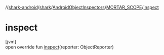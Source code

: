 //[shark-android](../../../../index.md)/[shark](../../index.md)/[AndroidObjectInspectors](../index.md)/[MORTAR_SCOPE](index.md)/[inspect](inspect.md)

# inspect

[jvm]\
open override fun [inspect](inspect.md)(reporter: ObjectReporter)
